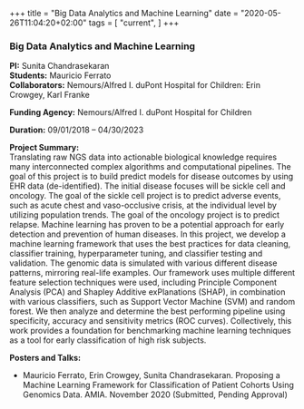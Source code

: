 +++
title = "Big Data Analytics and Machine Learning"
date = "2020-05-26T11:04:20+02:00"
tags = [
    "current",
]
+++

### Big Data Analytics and Machine Learning

**PI:** Sunita Chandrasekaran  
**Students:** Mauricio Ferrato  
**Collaborators:** Nemours/Alfred I. duPont Hospital for Children: Erin Crowgey, Karl Franke

**Funding Agency:** Nemours/Alfred I. duPont Hospital for Children   

**Duration:** 09/01/2018 – 04/30/2023

**Project Summary:**  
Translating raw NGS data into actionable biological knowledge requires many interconnected complex algorithms and computational pipelines. The goal of this project is to build predict models for disease outcomes by using EHR data (de-identified). The initial disease focuses will be sickle cell and oncology. The goal of the sickle cell project is to predict adverse events, such as acute chest and vaso-occlusive crisis, at the individual level by utilizing population trends. The goal of the oncology project is to predict relapse. Machine learning has proven to be a potential approach for early detection and prevention of human diseases. In this project, we develop a machine learning framework that uses the best practices for data cleaning, classifier training, hyperparameter tuning, and classifier testing and validation. The genomic data is simulated with various different disease patterns, mirroring real-life examples. Our framework uses multiple different feature selection techniques were used, including Principle Component Analysis (PCA) and Shapley Additive exPlanations (SHAP), in combination with various classifiers, such as Support Vector Machine (SVM) and random forest. We then analyze and determine the best performing pipeline using specificity, accuracy and sensitivity metrics (ROC curves). Collectively, this work provides a foundation for benchmarking machine learning techniques as a tool for early classification of high risk subjects.

**Posters and Talks:**

* Mauricio Ferrato, Erin Crowgey, Sunita Chandrasekaran. Proposing a Machine Learning Framework for Classification of Patient Cohorts Using Genomics Data. <Submitted and under review> AMIA. November 2020 (Submitted, Pending Approval)
